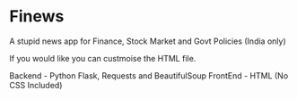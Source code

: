 # Finews
A stupid news app for Finance, Stock Market and Govt Policies (India only) 


If you would like you can custmoise the HTML file.

Backend - Python Flask, Requests and BeautifulSoup
FrontEnd - HTML (No CSS Included)
